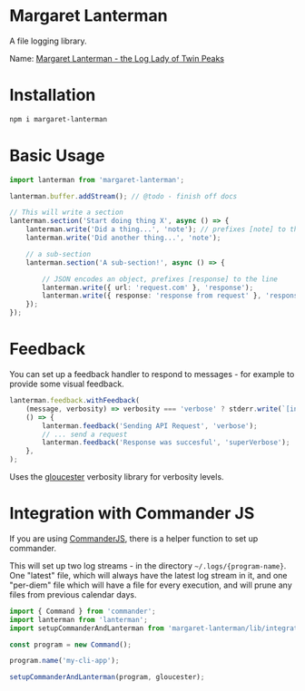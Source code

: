 Margaret Lanterman
==================

A file logging library.

Name: [Margaret Lanterman - the Log Lady of Twin Peaks](https://twinpeaks.fandom.com/wiki/Margaret_Lanterman)

# Installation

```bash
npm i margaret-lanterman
```

# Basic Usage

```typescript
import lanterman from 'margaret-lanterman';

lanterman.buffer.addStream(); // @todo - finish off docs

// This will write a section
lanterman.section('Start doing thing X', async () => {
	lanterman.write('Did a thing...', 'note'); // prefixes [note] to the line
	lanterman.write('Did another thing...', 'note');

	// a sub-section
	lanterman.section('A sub-section!', async () => {

		// JSON encodes an object, prefixes [response] to the line
		lanterman.write({ url: 'request.com' }, 'response');
		lanterman.write({ response: 'response from request' }, 'response');
	});
});
```

# Feedback

You can set up a feedback handler to respond to messages - for example to provide some visual feedback.

```typescript
lanterman.feedback.withFeedback(
	(message, verbosity) => verbosity === 'verbose' ? stderr.write(`[info] ${message}`),
	() => {
		lanterman.feedback('Sending API Request', 'verbose');
		// ... send a request
		lanterman.feedback('Response was succesful', 'superVerbose');
	},
);
```

Uses the [gloucester](https://github.com/tedslittlerobot/node-gloucester) verbosity library for verbosity levels.

# Integration with Commander JS

If you are using [CommanderJS](https://github.com/tj/commander.js), there is a helper function to set up commander.

This will set up two log streams - in the directory `~/.logs/{program-name}`. One "latest" file, which will always have the latest log stream in it, and one "per-diem" file which will have a file for every execution, and will prune any files from previous calendar days.

```typescript
import { Command } from 'commander';
import lanterman from 'lanterman';
import setupCommanderAndLanterman from 'margaret-lanterman/lib/integrations/commander';

const program = new Command();

program.name('my-cli-app');

setupCommanderAndLanterman(program, gloucester);
```
